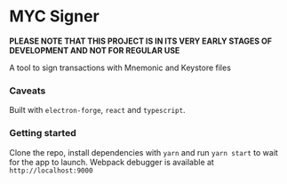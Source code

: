 # MYC Signer

**PLEASE NOTE THAT THIS PROJECT IS IN ITS VERY EARLY STAGES OF DEVELOPMENT AND NOT FOR REGULAR USE**

A tool to sign transactions with Mnemonic and Keystore files

### Caveats

Built with `electron-forge`, `react` and `typescript`.

### Getting started

Clone the repo, install dependencies with `yarn` and run `yarn start` to wait for the app to launch.
Webpack debugger is available at `http://localhost:9000`
